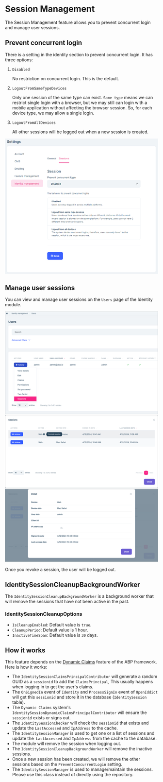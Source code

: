 # Session Management

The Session Management feature allows you to prevent concurrent login and manage user sessions.

## Prevent concurrent login

There is a setting in the identity section to prevent concurrent login. It has three options:

1. `Disabled`

    No restriction on concurrent login. This is the default.

2. `LogoutFromSameTypeDevices`

    Only one session of the same type can exist. 
    `Same type` means we can restrict single login with a browser, but we may still can login with a mobile application without affecting the browser session. So, for each device type, we may allow a single login.

3. `LogoutFromAllDevices`

    All other sessions will be logged out when a new session is created.

![prevent-concurrent-login](../../images/prevent-concurrent-login.png)

## Manage user sessions

You can view and manage user sessions on the `Users` page of the Identity module.

![user-sessions](../../images/user-sessions.png)
![sessions-modal.png](../../images/sessions-modal.png)
![session-details-modal.png](../../images/session-details-modal.png)

Once you revoke a session, the user will be logged out.

## IdentitySessionCleanupBackgroundWorker

The `IdentitySessionCleanupBackgroundWorker` is a background worker that will remove the sessions that have not been active in the past.

###  IdentitySessionCleanupOptions

* `IsCleanupEnabled`: Default value is `true`. 
* `CleanupPeriod`: Default value is 1 hour.
* `InactiveTimeSpan`: Default value is `30` days.

## How it works

This feature depends on the [Dynamic Claims](https://docs.abp.io/en/abp/latest/Dynamic-Claims) feature of the ABP framework. Here is how it works:

* The `IdentitySessionClaimsPrincipalContributor` will generate a random GUID as a `sessionid` to add the `ClaimsPrincipal`, This usually happens when logging in to get the user's claims.
* The `OnSignedIn` event of `Identity` and `ProcessSignIn` event of `OpenIddict` will get this `sessionid` and store it in the database (`IdentitySession` table).
* The `Dynamic Claims` system's `IdentitySessionDynamicClaimsPrincipalContributor` will ensure the `sessionid` exists or signs out.
* The `IdentitySessionChecker` will check the `sessionid` that exists and update the `LastAccessed` and `IpAddress`  to the cache.
* The `IdentitySessionManager` is used to get one or a list of sessions and update the` LastAccessed` and `IpAddress` from the cache to the database.
* The module will remove the session when logging out.
* The `IdentitySessionCleanupBackgroundWorker` will remove the inactive sessions.
* Once a new session has been created, we will remove the other sessions based on the `PreventConcurrentLogin` setting.
* The `IdentitySessionManager` is used to manage/maintain the sessions. Please use this class instead of directly using the repository.